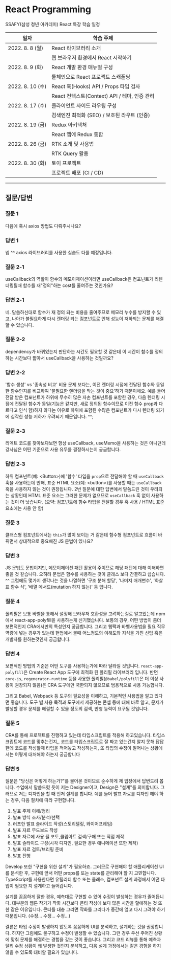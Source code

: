 # React Programming

SSAFY(삼성 청년 아카데미) React 특강 학습 일정

| 일자             | 학습 주제                                     |
| ---------------- | --------------------------------------------- |
| 2022. 8. 8 (월)  | React 라이브러리 소개                         |
|                  | 웹 브라우저 환경에서 React 시작하기           |
| 2022. 8. 9 (화)  | React 개발 환경 매뉴얼 구성                   |
|                  | 툴체인으로 React 프로젝트 스캐폴딩            |
| 2022. 8. 10 (수) | React 훅(Hooks) API / Props 타입 검사         |
|                  | React 컨텍스트(Context) API / 테마, 인증 관리 |
| 2022. 8. 17 (수) | 클라이언트 사이드 라우팅 구성                 |
|                  | 검색엔진 최적화 (SEO) / 보호된 라우트 (인증)  |
| 2022. 8. 19 (금) | Redux 아키텍처                                |
|                  | React 앱에 Redux 통합                         |
| 2022. 8. 26 (금) | RTK 소개 및 사용법                            |
|                  | RTK Query 활용                                |
| 2022. 8. 30 (화) | 토이 프로젝트                                 |
|                  | 프로젝트 배포 (CI / CD)                       |

---

## 질문/답변

### 질문 1

다음에 혹시 axios 방법도 다뤄주시나요?

### 답변 1

넵 ^^ axios 라이브러리를 사용한 실습도 다룰 예정입니다.

### 질문 2-1

useCallback의 역할이 함수의 메모이제이션이라면 useCallback은 컴포넌트가 리렌더링될때 함수를 재"정의"하는 cost를 줄여주는 것인가요?

### 답변 2-1

네. 말씀하신대로 함수가 재 정의 되는 비용을 줄여주므로 메모리 누수를 방지할 수 있고, 나아가 불필요하게 다시 렌더링 되는 컴포넌트로 인해 성능이 저하되는 문제를 해결할 수 있습니다.

### 질문 2-2

dependency가 바뀌었는지 판단하는 시간도 필요할 것 같은데 이 시간이 함수를 정의하는 시간보다 짧아서 useCallback을 사용하는 것일까요?

### 답변 2-2

'함수 생성' vs '종속성 비교' 비용 문제 보다는, 이전 렌더링 시점에 전달된 함수와 동일한 함수인지를 비교하여 '불필요한 렌더링을 막는 것이 중요'하기 때문이에요. 예를 들어 전달 받은 컴포넌트가 하위에 무수히 많은 자손 컴포넌트를 포함한 경우, 다음 렌더링 시점에 전달된 함수가 동일(기능은 같지만, 새로 정의된 함수이므로 이전 함수 prop과 다르다고 인식 함)하지 않다는 이유로 하위에 포함된 수많은 컴포넌트가 다시 렌더링 되기에 심각한 성능 저하가 우려되기 때문입니다. ^^;

### 질문 2-3

리엑트 코드를 찾아보다보면 항상 useCallback, useMemo을 사용하는 것은 아니던데 강사님은 어떤 기준으로 사용 유무를 결정하시는지 궁금합니다.

### 답변 2-3

하위 컴포넌트(예: \<Button\>)에 '함수' 타입을 `prop`으로 전달해야 할 때 `useCallback` 훅을 사용하는데 반해, 표준 HTML 요소(예: \<button\>)를 사용할 때는 `useCallback` 훅을 사용하지 않는 것이 권장됩니다. 2번 질문에 대한 답변에서 말씀드린 것이 우려되는 상황인데 HTML 표준 요소는 그러한 문제가 없으므로 `useCallback` 훅 없이 사용하는 것이 더 낫습니다. (요약: 컴포넌트에 함수 타입을 전달할 경우 훅 사용 / HTML 표준 요소에는 사용 안 함)

### 질문 3

클래스형 컴포넌트에서는 `this`가 많이 보이는 거 같은데 함수형 컴포넌트로 흐름이 바뀌면서 상대적으로 중요해진 JS 문법이 있나요?

### 답변 3

JS 문법도 문법이지만, 메모이제이션 패턴 활용이 주이므로 해당 패턴에 대해 이해하면 좋을 것 같습니다. 오히려 문법은 함수를 사용하는 것이 클래스 보다 간결하고 쉽습니다. ^^ 그럼에도 몇가지 생각나는 것을 나열하면 '구조 분해 할당', '나머지 매개변수', '화살표 함수 식', '배열 메서드(mutation 하지 않는)' 등 입니다.

### 질문 4

폴리필은 보통 바벨을 통해서 설정해 브라우저 호환성을 고려하는걸로 알고있는데 npm에서 react-app-polyfill을 사용하는게 신기했습니다. 보통의 경우, 어떤 방법이 좀더 보편적인지 CRA에서만의 특성인지 궁금합니다. 그리고 웹팩과 바벨사용법을 필요 직무 역량에 넣는 경우가 있는데 현업에서 볼때 어느정도의 이해도와 지식을 가진 신입 혹은 개발자를 원하는것인지 궁금합니다.

### 답변 4

보편적인 방법의 기준은 어떤 도구를 사용하는가에 따라 달라질 것입니다. `react-app-polyfill`은 Create React App 도구에 최적화 된 폴리필 라이브러리 입니다. 반면 `core-js`, `regenerator-runtime` 등을 사용한 폴리필(`@babel/polyfill`은 더 이상 사용이 권장되지 않음)은 CRA 도구에만 국한되지 않으므로 범용적으로 사용 가능합니다.

그리고 Babel, Webpack 등 도구의 필요성을 이해하고, 기본적인 사용법을 알고 있다면 좋습니다. 도구 별 사용 목적과 도구에서 제공하는 콘셉 등에 대해 바로 알고, 문제가 발생할 경우 문제를 해결할 수 있을 정도의 검색, 반영 능력이 요구될 것입니다.

### 질문 5

CRA를 통해 프로젝트를 진행하고 있는데 타입스크립트를 적용해 하고있습니다. 타입스크립트에 코드를 맞추는건지,, 코드를 타입스크립트로 잘 짜고 있는건지 알지 못해 답답한데 코드를 작성할때 타입을 적어놓고 작성하는지, 또 타입의 수정이 일어나는 상황에서는 어떻게 대처해야 하는지 궁금합니다

### 답변 5

질문은 "당신은 어떻게 하는가?"를 물어본 것이므로 순수하게 제 입장에서 답변드려 봅니다.
수업에서 말씀드렸 듯이 저는 Designer이고, Design은 "설계"를 의미합니다. 그러므로 저는 디자인을 할 때 먼저 설계를 합니다.
예를 들어 발표 자료를 디자인 해야 하는 경우, 다음 절차에 따라 구현합니다.

1. 발표 주제 이해/정리
1. 발표 방식 조사/분석/선택
1. 러프한 발표 슬라이드 작성(스토리텔링, 와이어프레임)
1. 발표 자료 무드보드 작성
1. 발표 자료에 사용 될 포토,클립아트 검색/구매 또는 직접 제작
1. 발표 슬라이드 구성(시각 디자인, 필요한 경우 애니메이션 또한 제작)
1. 발표 자료 검토/브리핑 준비
1. 발표 진행

Develop 또한 "구현을 위한 설계"가 필요하죠.
그러므로 구현해야 할 애플리케이션 UI를 분석한 후, 구현에 앞서 어떤 props를 또는 state를 관리해야 할 지 고민합니다.
TypeScript를 사용한다면 유틸리티 함수 또는 클래스, 컴포넌트 설계 과정에서 어떤 타입이 필요한 지 설계하고 들어갑니다.

설계를 꼼꼼하게 잘한 경우, 예측대로 구현할 수 있어 수정이 발생하는 경우가 줄어듭니다.
대부분의 웹툰 작가가 작화 시간보다 콘티 작성에 보다 많은 시간을 할애하는 것 또한 같은 이유입니다.
콘티를 대충 그리면 작화를 그리다가 중간에 엎고 다시 그려야 하기 때문입니다. (수정... 수정... 수정...)

결론은 타입 수정이 발생하지 않도록 꼼꼼하게 UI를 분석하고, 설계하는 것을 권장합니다.
하지만 그럼에도 불구하고 수정이 발생할 수 있습니다. 그런 경우 우선 주어진 상황에 맞춰 문제를 해결하는 경험을 갖는 것이 좋습니다.
그리고 코드 리뷰를 통해 예측과 달리 수정 상황이 왜 발생한 것인지 분석하고, 다음 설계 과정에서는 같은 경험을 하지 않을 수 있도록 대비할 필요가 있습니다.
